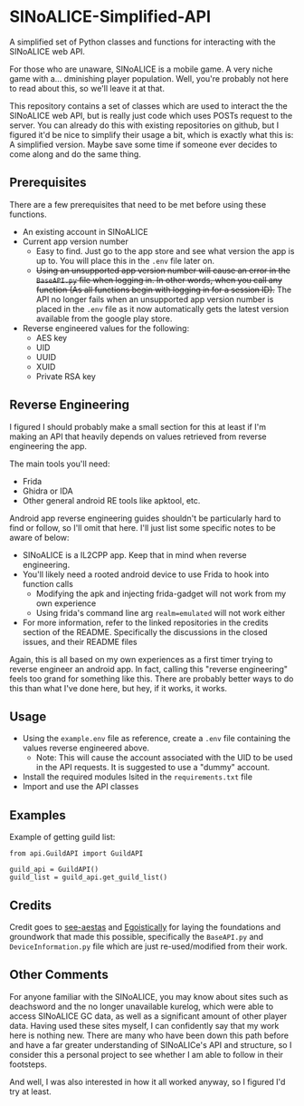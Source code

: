 # SINoALICE-Simplified-API

A simplified set of Python classes and functions for interacting with the SINoALICE web API.

For those who are unaware, SINoALICE is a mobile game. A very niche game with a... dminishing player population. Well, you're probably not here to read about this, so we'll leave it at that.

This repository contains a set of classes which are used to interact the the SINoALICE web API, but is really just code which uses POSTs request to the server. You can already do this with existing repositories on github, but I figured it'd be nice to simplify their usage a bit, which is exactly what this is: A simplified version. Maybe save some time if someone ever decides to come along and do the same thing.

## Prerequisites

There are a few prerequisites that need to be met before using these functions.

- An existing account in SINoALICE
- Current app version number
  - Easy to find. Just go to the app store and see what version the app is up to. You will place this in the `.env` file later on.
  - ~~Using an unsupported app version number will cause an error in the `BaseAPI.py` file when logging in. In other words, when you call any function (As all functions begin with logging in for a session ID).~~ The API no longer fails when an unsupported app version number is placed in the `.env` file as it now automatically gets the latest version available from the google play store.
- Reverse engineered values for the following:
  - AES key
  - UID
  - UUID
  - XUID
  - Private RSA key

## Reverse Engineering

I figured I should probably make a small section for this at least if I'm making an API that heavily depends on values retrieved from reverse engineering the app.

The main tools you'll need:
- Frida
- Ghidra or IDA
- Other general android RE tools like apktool, etc.

Android app reverse engineering guides shouldn't be particularly hard to find or follow, so I'll omit that here. I'll just list some specific notes to be aware of below:

- SINoALICE is a IL2CPP app. Keep that in mind when reverse engineering.
- You'll likely need a rooted android device to use Frida to hook into function calls
  - Modifying the apk and injecting frida-gadget will not work from my own experience
  - Using frida's command line arg `realm=emulated` will not work either
- For more information, refer to the linked repositories in the credits section of the README. Specifically the discussions in the closed issues, and their README files

Again, this is all based on my own experiences as a first timer trying to reverse engineer an android app. In fact, calling this "reverse engineering" feels too grand for something like this. There are probably better ways to do this than what I've done here, but hey, if it works, it works.

## Usage

- Using the `example.env` file as reference, create a `.env` file containing the values reverse engineered above.
  - Note: This will cause the account associated with the UID to be used in the API requests. It is suggested to use a "dummy" account.
- Install the required modules lsited in the `requirements.txt` file
- Import and use the API classes

## Examples

Example of getting guild list:
```
from api.GuildAPI import GuildAPI

guild_api = GuildAPI()
guild_list = guild_api.get_guild_list()
```


## Credits

Credit goes to [see-aestas](https://github.com/see-aestas/SINoALICE-API) and [Egoistically](https://github.com/Egoistically/SINoALICE) for laying the foundations and groundwork that made this possible, specifically the `BaseAPI.py` and `DeviceInformation.py` file which are just re-used/modified from their work.

## Other Comments

For anyone familiar with the SINoALICE, you may know about sites such as deachsword and the no longer unavailable kurelog, which were able to access SINoALICE GC data, as well as a significant amount of other player data. Having used these sites myself, I can confidently say that my work here is nothing new. There are many who have been down this path before and have a far greater understanding of SINoALICe's API and structure, so I consider this a personal project to see whether I am able to follow in their footsteps.

And well, I was also interested in how it all worked anyway, so I figured I'd try at least.
